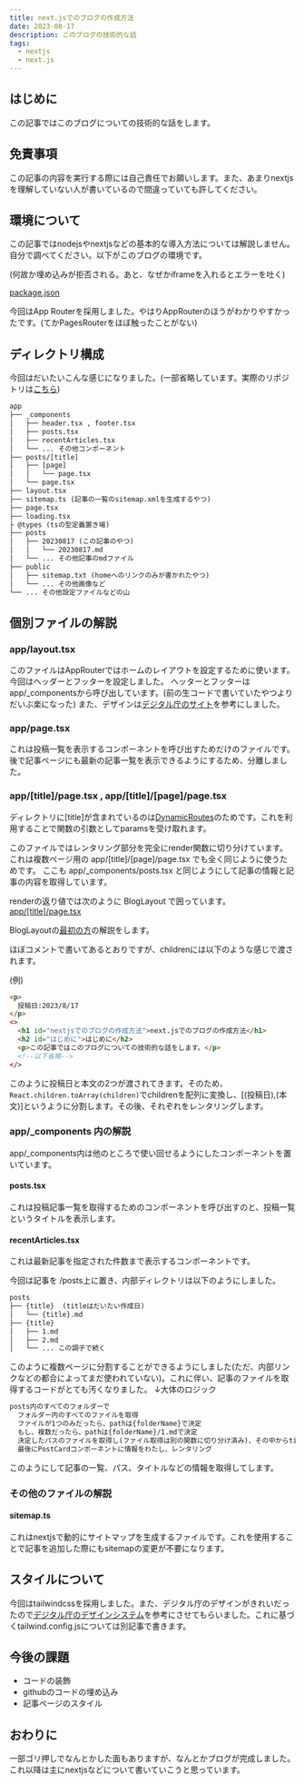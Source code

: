 ```yaml
---
title: next.jsでのブログの作成方法
date: 2023-08-17
description: このブログの技術的な話
tags:
  - nextjs
  - next.js
---
```


## はじめに

この記事ではこのブログについての技術的な話をします。

## 免責事項

この記事の内容を実行する際には自己責任でお願いします。また、あまりnextjsを理解していない人が書いているので間違っていても許してください。

## 環境について

この記事ではnodejsやnextjsなどの基本的な導入方法については解説しません。自分で調べてください。以下がこのブログの環境です。

(何故か埋め込みが拒否される。あと、なぜかiframeを入れるとエラーを吐く)

[package.json](https://github.com/chakkun1121/blog/blob/eae906353ef1c040e40bc360491468f69d4d2023/package.json#L11-L40)

今回はApp Routerを採用しました。やはりAppRouterのほうがわかりやすかったです。(てかPagesRouterをほぼ触ったことがない)

## ディレクトリ構成

今回はだいたいこんな感じになりました。(一部省略しています。実際のリポジトリは[こちら](https://github.com/chakkun1121/blog))

```txt
app
├── _components
│   ├── header.tsx , footer.tsx
│   ├── posts.tsx
│   ├── recentArticles.tsx
│   └── ... その他コンポーネント
├── posts/[title]
│   ├── [page]
│   │   └── page.tsx
│   └── page.tsx
├── layout.tsx
├── sitemap.ts (記事の一覧のsitemap.xmlを生成するやつ)
├── page.tsx
├── loading.tsx
├ @types (tsの型定義置き場)
├── posts
│   ├── 20230817 (この記事のやつ)
│   │   └── 20230817.md
│   └── ... その他記事のmdファイル
├── public
│   ├── sitemap.txt (homeへのリンクのみが書かれたやつ)
│   └── ... その他画像など
└── ... その他設定ファイルなどの山
```

## 個別ファイルの解説

### app/layout.tsx

このファイルはAppRouterではホームのレイアウトを設定するために使います。今回はヘッダーとフッターを設定しました。
ヘッターとフッターはapp/\_componentsから呼び出しています。(前の生コードで書いていたやつよりだいぶ楽になった)
また、デザインは[デジタル庁のサイト](https://www.digital.go.jp/experimental/)を参考にしました。

### app/page.tsx

これは投稿一覧を表示するコンポーネントを呼び出すためだけのファイルです。後で記事ページにも最新の記事一覧を表示できるようにするため、分離しました。

### app/\[title]/page.tsx , app/\[title]/\[page]/page.tsx

ディレクトリに\[title]が含まれているのは[DynamicRoutes](https://nextjs.org/docs/app/building-your-application/routing/dynamic-routes)のためです。これを利用することで関数の引数としてparamsを受け取れます。

このファイルではレンタリング部分を完全にrender関数に切り分けています。これは複数ページ用の app/\[title]/\[page]/page.tsx でも全く同じように使うためです。
ここも app/\_components/posts.tsx と同じようにして記事の情報と記事の内容を取得しています。

renderの返り値では次のように BlogLayout で囲っています。
[app/\[title\]/page.tsx](https://github.com/chakkun1121/blog/blob/9ba0b099d88e0a902fd8a5761d76bfd30fb07d94/app/posts/%5Btitle%5D/page.tsx#L20-L26)

BlogLayoutの[最初の方](https://github.com/chakkun1121/blog/blob/9733ece296665c79443bde8d391676c671deee2e/app/posts/%5Btitle%5D/page.tsx#L44)の解説をします。

ほぼコメントで書いてあるとおりですが、childrenには以下のような感じで渡されます。

(例)

```html
<p>
  投稿日:2023/8/17
</p>
<>
  <h1 id="nextjsでのブログの作成方法">next.jsでのブログの作成方法</h1>
  <h2 id="はじめに">はじめに</h2>
  <p>この記事ではこのブログについての技術的な話をします。</p>
  <!--以下省略-->
</>
```

このように投稿日と本文の2つが渡されてきます。そのため、`React.children.toArray(children)`でchildrenを配列に変換し、\[(投稿日),(本文)]というように分割します。その後、それぞれをレンタリングします。

### app/\_components 内の解説

app/\_components内は他のところで使い回せるようにしたコンポーネントを置いています。

#### posts.tsx

これは投稿記事一覧を取得するためのコンポーネントを呼び出すのと、投稿一覧というタイトルを表示します。

#### recentArticles.tsx

これは最新記事を指定された件数まで表示するコンポーネントです。

今回は記事を /posts上に置き、内部ディレクトリは以下のようにしました。

```txt
posts
├── {title}  (titleはだいたい作成日)
│   └── {title}.md
├── {title}
│   ├── 1.md
│   ├── 2.md
│   └── ... この調子で続く
```

このように複数ページに分割することができるようにしました(ただ、内部リンクなどの都合によってまだ使われていない)。これに伴い、記事のファイルを取得するコードがとても汚くなりました。
↓大体のロジック

```txt
posts内のすべてのフォルダーで
  フォルダー内のすべてのファイルを取得
  ファイルが1つのみだったら、pathは{folderName}で決定
  もし、複数だったら、pathは{folderName}/1.mdで決定
  決定したパスのファイルを取得し(ファイル取得は別の関数に切り分け済み)、その中からtitleなどの情報を取得
  最後にPostCardコンポーネントに情報をわたし、レンタリング
```

このようにして記事の一覧、パス、タイトルなどの情報を取得してします。

### その他のファイルの解説

#### sitemap.ts

これはnextjsで動的にサイトマップを生成するファイルです。これを使用することで記事を追加した際にもsitemapの変更が不要になります。

## スタイルについて

今回はtailwindcssを採用しました。また、デジタル庁のデザインがきれいだったので[デジタル庁のデザインシステム](https://www.digital.go.jp/policies/servicedesign/designsystem)を参考にさせてもらいました。これに基づくtailwind.config.jsについては別記事で書きます。

## 今後の課題

- コードの装飾
- githubのコードの埋め込み
- 記事ページのスタイル

## おわりに

一部ゴリ押しでなんとかした面もありますが、なんとかブログが完成しました。これ以降は主にnextjsなどについて書いていこうと思っています。
